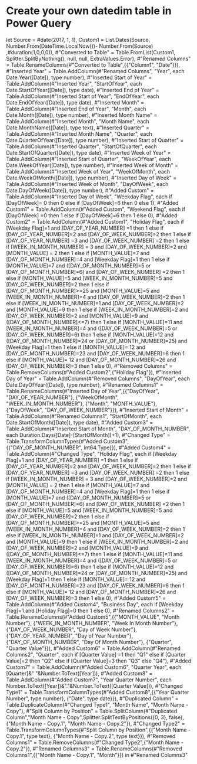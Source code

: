 # Create your own datedim table in Power Query

let
    Source = #date(2017, 1, 1),
    Custom1 = List.Dates(Source, Number.From(DateTime.LocalNow())- Number.From(Source) ,#duration(1,0,0,0)),
    #"Converted to Table" = Table.FromList(Custom1, Splitter.SplitByNothing(), null, null, ExtraValues.Error),
    #"Renamed Columns" = Table.RenameColumns(#"Converted to Table",{{"Column1", "Date"}}),
    #"Inserted Year" = Table.AddColumn(#"Renamed Columns", "Year", each Date.Year([Date]), type number),
    #"Inserted Start of Year" = Table.AddColumn(#"Inserted Year", "StartOfYear", each Date.StartOfYear([Date]), type date),
    #"Inserted End of Year" = Table.AddColumn(#"Inserted Start of Year", "EndOfYear", each Date.EndOfYear([Date]), type date),
    #"Inserted Month" = Table.AddColumn(#"Inserted End of Year", "Month", each Date.Month([Date]), type number),
    #"Inserted Month Name" = Table.AddColumn(#"Inserted Month", "Month Name", each Date.MonthName([Date]), type text),
    #"Inserted Quarter" = Table.AddColumn(#"Inserted Month Name", "Quarter", each Date.QuarterOfYear([Date]), type number),
    #"Inserted Start of Quarter" = Table.AddColumn(#"Inserted Quarter", "StartOfQuarter", each Date.StartOfQuarter([Date]), type date),
    #"Inserted Week of Year" = Table.AddColumn(#"Inserted Start of Quarter", "WeekOfYear", each Date.WeekOfYear([Date]), type number),
    #"Inserted Week of Month" = Table.AddColumn(#"Inserted Week of Year", "WeekOfMonth", each Date.WeekOfMonth([Date]), type number),
    #"Inserted Day of Week" = Table.AddColumn(#"Inserted Week of Month", "DayOfWeek", each Date.DayOfWeek([Date]), type number),
    #"Added Custom" = Table.AddColumn(#"Inserted Day of Week", "Weekday Flag", each if [DayOfWeek]= 0 then 0 else if [DayOfWeek]=6 then 0 else 1),
    #"Added Custom1" = Table.AddColumn(#"Added Custom", "Weekend Flag", each if [DayOfWeek] =0 then 1 else if [DayOfWeek]=6 then 1 else 0),
    #"Added Custom2" = Table.AddColumn(#"Added Custom1", "Holiday Flag", each if [Weekday Flag]=1 and [DAY_OF_YEAR_NUMBER] =1 then 1
else if [DAY_OF_YEAR_NUMBER]=2 and [DAY_OF_WEEK_NUMBER]=2 then 1
else if [DAY_OF_YEAR_NUMBER] =3 and [DAY_OF_WEEK_NUMBER] =2 then 1
else if [WEEK_IN_MONTH_NUMBER] = 3 and [DAY_OF_WEEK_NUMBER]=2 and [MONTH_VALUE] = 2 then 1
else if [MONTH_VALUE]=7 and [DAY_OF_MONTH_NUMBER]=4 and [Weekday Flag]=1 then 1
else if [MONTH_VALUE]=7 and ([DAY_OF_MONTH_NUMBER]=5 or [DAY_OF_MONTH_NUMBER]=6) and [DAY_OF_WEEK_NUMBER] =2 then 1
else if [MONTH_VALUE]=5 and [WEEK_IN_MONTH_NUMBER]=5 and [DAY_OF_WEEK_NUMBER]=2 then 1 
else if [DAY_OF_MONTH_NUMBER]>=25 and [MONTH_VALUE]=5 and [WEEK_IN_MONTH_NUMBER]=4 and [DAY_OF_WEEK_NUMBER]=2 then 1 else if [WEEK_IN_MONTH_NUMBER]=1 and [DAY_OF_WEEK_NUMBER]=2 and [MONTH_VALUE]=9 then 1 
else if [WEEK_IN_MONTH_NUMBER]=2 and [DAY_OF_WEEK_NUMBER]=2 and [MONTH_VALUE]=9 and ([DAY_OF_MONTH_NUMBER]<=7) then 1
else if [MONTH_VALUE]=11 and [WEEK_IN_MONTH_NUMBER]=4 and ([DAY_OF_WEEK_NUMBER]=5 or [DAY_OF_WEEK_NUMBER]=6) then 1 else if [MONTH_VALUE]=12 and ([DAY_OF_MONTH_NUMBER]=24 or [DAY_OF_MONTH_NUMBER]=25) and [Weekday Flag]=1 then 1 
else if [MONTH_VALUE]= 12 and [DAY_OF_MONTH_NUMBER]=23 and [DAY_OF_WEEK_NUMBER]=6 then 1
else if [MONTH_VALUE]= 12 and [DAY_OF_MONTH_NUMBER]=26 and [DAY_OF_WEEK_NUMBER]=3 then 1 else 0),
    #"Removed Columns" = Table.RemoveColumns(#"Added Custom2",{"Holiday Flag"}),
    #"Inserted Day of Year" = Table.AddColumn(#"Removed Columns", "DayOfYear", each Date.DayOfYear([Date]), type number),
    #"Renamed Columns1" = Table.RenameColumns(#"Inserted Day of Year",{{"DayOfYear", "DAY_OF_YEAR_NUMBER"}, {"WeekOfMonth", "WEEK_IN_MONTH_NUMBER"}, {"Month", "MONTH_VALUE"}, {"DayOfWeek", "DAY_OF_WEEK_NUMBER"}}),
    #"Inserted Start of Month" = Table.AddColumn(#"Renamed Columns1", "StartOfMonth", each Date.StartOfMonth([Date]), type date),
    #"Added Custom3" = Table.AddColumn(#"Inserted Start of Month", "DAY_OF_MONTH_NUMBER", each Duration.Days([Date]-[StartOfMonth])+1),
    #"Changed Type" = Table.TransformColumnTypes(#"Added Custom3",{{"DAY_OF_MONTH_NUMBER", Int64.Type}}),
    #"Added Custom4" = Table.AddColumn(#"Changed Type", "Holiday Flag", each if [Weekday Flag]=1 and [DAY_OF_YEAR_NUMBER] =1 then 1
else if [DAY_OF_YEAR_NUMBER]=2 and [DAY_OF_WEEK_NUMBER]=2 then 1
else if [DAY_OF_YEAR_NUMBER] =3 and [DAY_OF_WEEK_NUMBER] =2 then 1
else if [WEEK_IN_MONTH_NUMBER] = 3 and [DAY_OF_WEEK_NUMBER]=2 and [MONTH_VALUE] = 2 then 1
else if [MONTH_VALUE]=7 and [DAY_OF_MONTH_NUMBER]=4 and [Weekday Flag]=1 then 1
else if [MONTH_VALUE]=7 and ([DAY_OF_MONTH_NUMBER]=5 or [DAY_OF_MONTH_NUMBER]=6) and [DAY_OF_WEEK_NUMBER] =2 then 1
else if [MONTH_VALUE]=5 and [WEEK_IN_MONTH_NUMBER]=5 and [DAY_OF_WEEK_NUMBER]=2 then 1 
else if [DAY_OF_MONTH_NUMBER]>=25 and [MONTH_VALUE]=5 and [WEEK_IN_MONTH_NUMBER]=4 and [DAY_OF_WEEK_NUMBER]=2 then 1 else if [WEEK_IN_MONTH_NUMBER]=1 and [DAY_OF_WEEK_NUMBER]=2 and [MONTH_VALUE]=9 then 1 
else if [WEEK_IN_MONTH_NUMBER]=2 and [DAY_OF_WEEK_NUMBER]=2 and [MONTH_VALUE]=9 and ([DAY_OF_MONTH_NUMBER]<=7) then 1
else if [MONTH_VALUE]=11 and [WEEK_IN_MONTH_NUMBER]=4 and ([DAY_OF_WEEK_NUMBER]=5 or [DAY_OF_WEEK_NUMBER]=6) then 1 else if [MONTH_VALUE]=12 and ([DAY_OF_MONTH_NUMBER]=24 or [DAY_OF_MONTH_NUMBER]=25) and [Weekday Flag]=1 then 1 
else if [MONTH_VALUE]= 12 and [DAY_OF_MONTH_NUMBER]=23 and [DAY_OF_WEEK_NUMBER]=6 then 1
else if [MONTH_VALUE]= 12 and [DAY_OF_MONTH_NUMBER]=26 and [DAY_OF_WEEK_NUMBER]=3 then 1 else 0),
    #"Added Custom5" = Table.AddColumn(#"Added Custom4", "Business Day", each if [Weekday Flag]=1 and [Holiday Flag]=0 then 1 else 0),
    #"Renamed Columns2" = Table.RenameColumns(#"Added Custom5",{{"MONTH_VALUE", "Month Number"}, {"WEEK_IN_MONTH_NUMBER", "Week In Month Number"}, {"DAY_OF_WEEK_NUMBER", "Day of Week Number"}, {"DAY_OF_YEAR_NUMBER", "Day of Year Number"}, {"DAY_OF_MONTH_NUMBER", "Day Of Month Number"}, {"Quarter", "Quarter Value"}}),
    #"Added Custom6" = Table.AddColumn(#"Renamed Columns2", "Quarter", each if [Quarter Value] =1 then "Q1" else if [Quarter Value]=2 then "Q2" else if [Quarter Value]=3 then "Q3" else "Q4"),
    #"Added Custom7" = Table.AddColumn(#"Added Custom6", "Quarter Year", each [Quarter]&" "&Number.ToText([Year])),
    #"Added Custom8" = Table.AddColumn(#"Added Custom7", "Year Quarter Number", each Number.ToText([Year])&"."&Number.ToText([Quarter Value])),
    #"Changed Type1" = Table.TransformColumnTypes(#"Added Custom8",{{"Year Quarter Number", type number}, {"Date", type date}}),
    #"Duplicated Column" = Table.DuplicateColumn(#"Changed Type1", "Month Name", "Month Name - Copy"),
    #"Split Column by Position" = Table.SplitColumn(#"Duplicated Column","Month Name - Copy",Splitter.SplitTextByPositions({0, 3}, false),{"Month Name - Copy.1", "Month Name - Copy.2"}),
    #"Changed Type2" = Table.TransformColumnTypes(#"Split Column by Position",{{"Month Name - Copy.1", type text}, {"Month Name - Copy.2", type text}}),
    #"Removed Columns1" = Table.RemoveColumns(#"Changed Type2",{"Month Name - Copy.2"}),
    #"Renamed Columns3" = Table.RenameColumns(#"Removed Columns1",{{"Month Name - Copy.1", "Month"}})
in
    #"Renamed Columns3"
